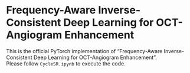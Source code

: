 # Frequency-Aware Inverse-Consistent Deep Learning for OCT-Angiogram Enhancement

This is the official PyTorch implementation of “Frequency-Aware Inverse-Consistent Deep Learning for OCT-Angiogram Enhancement”.  
Please follow `CycleSR.ipynb` to execute the code.  